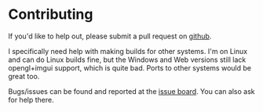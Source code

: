 # Contributing

If you'd like to help out, please submit a pull request on [github](https://github.com/Cuber01/sand-game/pulls).

I specifically need help with making builds for other systems. I'm on Linux and can do Linux builds fine, but the Windows and Web versions still lack opengl+imgui support, which is quite bad. Ports to other systems would be great too.

Bugs/issues can be found and reported at the [issue board](https://github.com/Cuber01/sand-game/issues). You can also ask for help there.